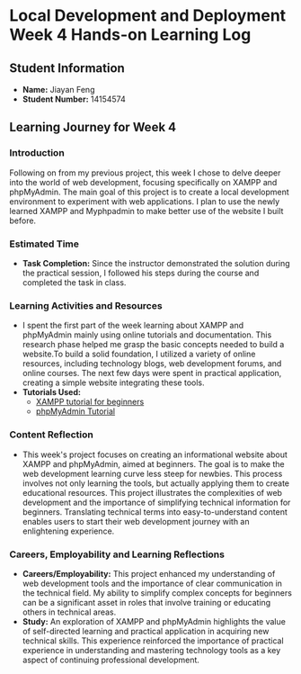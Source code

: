 # Local Development and Deployment Week 4 Hands-on Learning Log

## Student Information
- **Name:** Jiayan Feng
- **Student Number:** 14154574

## Learning Journey for Week 4

### Introduction
Following on from my previous project, this week I chose to delve deeper into the world of web development, focusing specifically on XAMPP and phpMyAdmin. The main goal of this project is to create a local development environment to experiment with web applications. I plan to use the newly learned XAMPP and Myphpadmin to make better use of the website I built before.

### Estimated Time
- **Task Completion:** Since the instructor demonstrated the solution during the practical session, I followed his steps during the course and completed the task in class.

### Learning Activities and Resources
- I spent the first part of the week learning about XAMPP and phpMyAdmin mainly using online tutorials and documentation. This research phase helped me grasp the basic concepts needed to build a website.To build a solid foundation, I utilized a variety of online resources, including technology blogs, web development forums, and online courses. The next few days were spent in practical application, creating a simple website integrating these tools.
- **Tutorials Used:**
  - [XAMPP tutorial for beginners](https://www.youtube.com/watch?v=r0lDDeVkaks)
  - [phpMyAdmin Tutorial](https://www.youtube.com/watch?v=vmSTJI3gFSg&list=PLk-EmIiBIYGF8WCitdIVq7dvvacqY0rdl)

### Content Reflection
- This week's project focuses on creating an informational website about XAMPP and phpMyAdmin, aimed at beginners. The goal is to make the web development learning curve less steep for newbies. This process involves not only learning the tools, but actually applying them to create educational resources. This project illustrates the complexities of web development and the importance of simplifying technical information for beginners. Translating technical terms into easy-to-understand content enables users to start their web development journey with an enlightening experience.

### Careers, Employability and Learning Reflections
- **Careers/Employability:** This project enhanced my understanding of web development tools and the importance of clear communication in the technical field. My ability to simplify complex concepts for beginners can be a significant asset in roles that involve training or educating others in technical areas.
- **Study:** An exploration of XAMPP and phpMyAdmin highlights the value of self-directed learning and practical application in acquiring new technical skills. This experience reinforced the importance of practical experience in understanding and mastering technology tools as a key aspect of continuing professional development.
